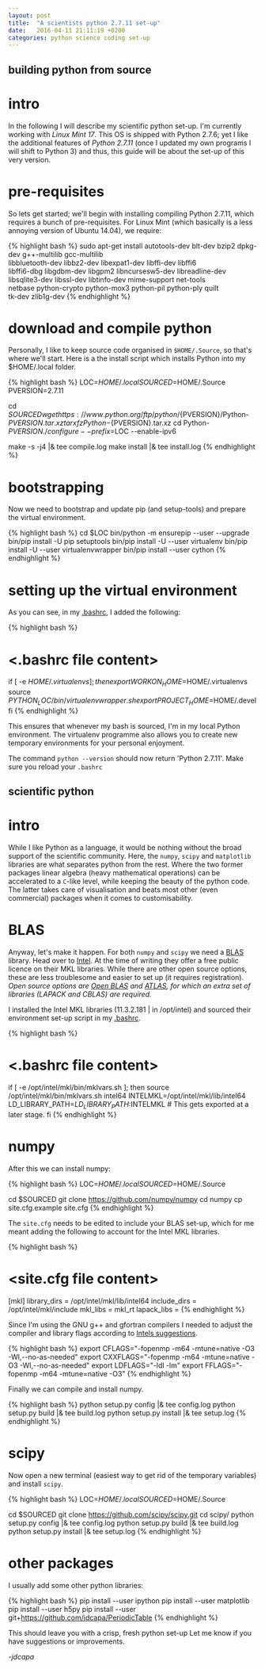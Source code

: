 ```yaml
---
layout: post
title:  "A scientists python 2.7.11 set-up"
date:   2016-04-11 21:11:19 +0200
categories: python science coding set-up
---
```


building python from source
---------------------------

intro
=====

In the following I will describe my scientific python set-up.
I'm currently working with *Linux Mint 17*. 
This OS is shipped with Python 2.7.6; yet I like the additional 
 features
 of *Python 2.7.11* (once I updated my own programs I will shift to Python 3) and
 thus, this guide will be about the set-up of this very version.

pre-requisites
==============

So lets get started; we'll begin with installing compiling Python 2.7.11, which
 requires a bunch of pre-requisites. 
For Linux Mint (which basically is a less annoying version of Ubuntu 14.04), 
 we require:

{% highlight bash %}
sudo apt-get install autotools-dev blt-dev bzip2 dpkg-dev g++-multilib gcc-multilib \
                     libbluetooth-dev libbz2-dev libexpat1-dev libffi-dev libffi6 \
                     libffi6-dbg libgdbm-dev libgpm2 libncursesw5-dev libreadline-dev \
                     libsqlite3-dev libssl-dev libtinfo-dev mime-support net-tools \
                     netbase python-crypto python-mox3 python-pil python-ply quilt \
                     tk-dev zlib1g-dev
{% endhighlight %}

download and compile python
===========================

Personally, I like to keep source code organised in `$HOME/.Source`, so that's
 where we'll start. Here is a the install script which installs Python into 
 my $HOME/.local folder.

{% highlight bash %}
LOC=$HOME/.local
SOURCED=$HOME/.Source
PVERSION=2.7.11

cd $SOURCED
wget https://www.python.org/ftp/python/${PVERSION}/Python-${PVERSION}.tar.xz
tar xfz Python-${PVERSION}.tar.xz
cd Python-${PVERSION}
./configure --prefix=$LOC --enable-ipv6

make -s -j4 |& tee compile.log
make install |& tee install.log
{% endhighlight %}

bootstrapping
============

Now we need to bootstrap and update pip (and setup-tools) and prepare the 
 virtual environment.

{% highlight bash %}
cd $LOC
bin/python -m ensurepip --user --upgrade
bin/pip install -U pip setuptools
bin/pip install -U --user virtualenv
bin/pip install -U --user virtualenvwrapper
bin/pip install --user cython
{% endhighlight %}


setting up the virtual environment
==================================

As you can see, in my 
 [.bashrc](https://github.com/jdcapa/bashrc.d/blob/main/05.ENV_PYTHON),
 I added the following:

{% highlight bash %}
# <.bashrc file content>
if [ -e $HOME/.virtualenvs ]; then
    export WORKON_HOME=$HOME/.virtualenvs
    source ${PYTHON_LOC}/bin/virtualenvwrapper.sh
    export PROJECT_HOME=$HOME/.devel
fi
{% endhighlight %}

This ensures that whenever my bash is sourced, I'm in my local Python 
 environment. 
The virtualenv programme also allows you to create new temporary environments 
 for your personal enjoyment.

The command `python --version` should now return 'Python 2.7.11'. 
Make sure you reload your `.bashrc`


scientific python
-----------------

intro
=====

While I like Python as a language, it would be nothing without the broad support
 of the scientific community.
Here, the `numpy`, `scipy` and `matplotlib` libraries are what separates python
 from the rest.
Where the two former packages linear algebra (heavy mathematical operations) can
 be  accelerated to a `C`-like level, while keeping the beauty of the python
 code.
The latter takes care of visualisation and beats most other (even commercial) 
 packages when it comes to customisability.


BLAS
====

Anyway, let's make it happen.
For both `numpy` and `scipy` we need a
 [BLAS](https://en.wikipedia.org/wiki/Basic_Linear_Algebra_Subprograms)
 library.
Head over to [Intel](https://registrationcenter.intel.com/en/forms/?productid=2558&licensetype=2).
At the time of writing they offer a free public licence on their MKL libraries.
While there are other open source options, these are less troublesome and easier
 to set up (it requires registration).
*Open source options are 
 [Open BLAS](https://hunseblog.wordpress.com/2014/09/15/installing-numpy-and-openblas/)
 and 
 [ATLAS](http://williambert.online/2012/03/how-to-install-accelerated-blas-into-a-python-virtualenv/),
 for which an extra set of libraries (LAPACK and CBLAS) are required.*

I installed the Intel MKL libraries (11.3.2.181 | in /opt/intel) and 
 sourced their environment set-up script in my 
 [.bashrc](https://github.com/jdcapa/bashrc.d/blob/main/05.ENV_MKL).

{% highlight bash %}
# <.bashrc file content>
if [ -e /opt/intel/mkl/bin/mklvars.sh ]; then
    source /opt/intel/mkl/bin/mklvars.sh intel64
    INTELMKL=/opt/intel/mkl/lib/intel64
    LD_LIBRARY_PATH=$LD_LIBRARY_PATH:$INTELMKL  # This gets exported at a later stage.
fi
{% endhighlight %}


numpy
=====
After this we can install numpy:


{% highlight bash %}
LOC=$HOME/.local
SOURCED=$HOME/.Source

cd $SOURCED
git clone https://github.com/numpy/numpy
cd numpy
cp site.cfg.example site.cfg
{% endhighlight %}

The `site.cfg` needs to be edited to include your BLAS set-up, which for me meant
 adding the following to account for the Intel MKL libraries.

{% highlight bash %}
# <site.cfg file content>
[mkl]
library_dirs = /opt/intel/mkl/lib/intel64
include_dirs = /opt/intel/mkl/include
mkl_libs = mkl_rt
lapack_libs =
{% endhighlight %}

Since I'm using the GNU g++ and gfortran compilers I needed to adjust the 
 compiler and library flags according to 
 [Intels suggestions](https://software.intel.com/en-us/articles/numpyscipy-with-intel-mkl).

{% highlight bash %}
export CFLAGS="-fopenmp -m64 -mtune=native -O3 -Wl,--no-as-needed"
export CXXFLAGS="-fopenmp -m64 -mtune=native -O3 -Wl,--no-as-needed"
export LDFLAGS="-ldl -lm"
export FFLAGS="-fopenmp -m64 -mtune=native -O3"
{% endhighlight %}



Finally we can compile and install numpy.

{% highlight bash %}
python setup.py config  |& tee config.log
python setup.py build   |& tee build.log
python setup.py install |& tee setup.log
{% endhighlight %}

scipy
=====

Now open a new terminal (easiest way to get rid of the temporary variables) and
 install `scipy`.

{% highlight bash %}
LOC=$HOME/.local
SOURCED=$HOME/.Source

cd $SOURCED
git clone https://github.com/scipy/scipy.git
cd scipy/
python setup.py config  |& tee config.log
python setup.py build   |& tee build.log
python setup.py install |& tee setup.log
{% endhighlight %}

other packages
==============

I usually add some other python libraries:

{% highlight bash %}
pip install --user ipython
pip install --user matplotlib
pip install --user h5py
pip install --user git+https://github.com/jdcapa/PeriodicTable
{% endhighlight %}

This should leave you with a crisp, fresh python set-up
Let me know if you have suggestions or improvements.

*-jdcapa*